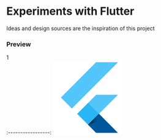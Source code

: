 # Experiments with Flutter

Ideas and design sources are the inspiration of this project

### Preview
1                  
:-----------------:
![](preview/ic_launcher.png) 
